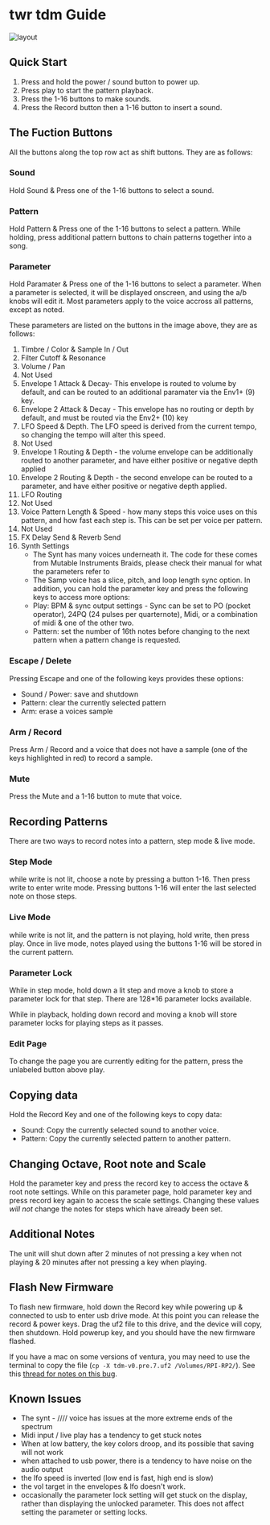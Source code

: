 # twr tdm Guide

![layout](https://user-images.githubusercontent.com/1597/217648968-f9a99f64-c31c-4133-81ce-2ff4c84cad0c.png)

## Quick Start
1. Press and hold the power / sound button to power up.
2. Press play to start the pattern playback.
3. Press the 1-16 buttons to make sounds.
4. Press the Record button then a 1-16 button to insert a sound.

## The Fuction Buttons

All the buttons along the top row act as shift buttons. They are as follows:

### Sound
Hold Sound & Press one of the 1-16 buttons to select a sound.

### Pattern
Hold Pattern & Press one of the 1-16 buttons to select a pattern.
While holding, press additional pattern buttons to chain patterns together into a song.

### Parameter
Hold Paramater & Press one of the 1-16 buttons to select a parameter. When a parameter is selected, it will be displayed onscreen, and using the a/b knobs will edit it. Most parameters apply to the voice accross all patterns, except as noted.

These parameters are listed on the buttons in the image above, they are as follows:
1. Timbre / Color & Sample In / Out
2. Filter Cutoff & Resonance
3. Volume / Pan
4. Not Used
5. Envelope 1 Attack & Decay- This envelope is routed to volume by default, and can be routed to an additional paramater via the Env1+ (9) key.
6. Envelope 2 Attack & Decay - This envelope has no routing or depth by default, and must be routed via the Env2+ (10) key
7. LFO Speed & Depth. The LFO speed is derived from the current tempo, so changing the tempo will alter this speed.
8. Not Used
9. Envelope 1 Routing & Depth - the volume envelope can be additionally routed to another parameter, and have either positive or negative depth applied
10. Envelope 2 Routing & Depth - the second envelope can be routed to a parameter, and have either positive or negative depth applied.
11. LFO Routing
12. Not Used
13. Voice Pattern Length & Speed - how many steps this voice uses on this pattern, and how fast each step is. This can be set per voice per pattern.
14. Not Used
15. FX Delay Send & Reverb Send
16. Synth Settings
	- The Synt has many voices underneath it. The code for these comes from Mutable Instruments Braids, please check their manual for what the parameters refer to
	- The Samp voice has a slice, pitch, and loop length sync option.
In addition, you can hold the parameter key and press the following keys to access more options:
	- Play: BPM & sync output settings - Sync can be set to PO (pocket operator), 24PQ (24 pulses per quarternote), Midi, or a combination of midi & one of the other two.
	- Pattern: set the number of 16th notes before changing to the next pattern when a pattern change is requested.

### Escape / Delete
Pressing Escape and one of the following keys provides these options:

- Sound / Power: save and shutdown
- Pattern: clear the currently selected pattern
- Arm: erase a voices sample

### Arm / Record
Press Arm / Record and a voice that does not have a sample (one of the keys highlighted in red) to record a sample.

### Mute
Press the Mute and a 1-16 button to mute that voice.

## Recording Patterns[](https://jonbro.github.io/tdm-guide/#recording-patterns)

There are two ways to record notes into a pattern, step mode & live mode.

### Step Mode[](https://jonbro.github.io/tdm-guide/#step-mode)

while write is not lit, choose a note by pressing a button 1-16. Then press write to enter write mode. Pressing buttons 1-16 will enter the last selected note on those steps.

### Live Mode[](https://jonbro.github.io/tdm-guide/#live-mode)

while write is not lit, and the pattern is not playing, hold write, then press play. Once in live mode, notes played using the buttons 1-16 will be stored in the current pattern.

### Parameter Lock[](https://jonbro.github.io/tdm-guide/#parameter-lock)

While in step mode, hold down a lit step and move a knob to store a parameter lock for that step. There are 128\*16 parameter locks available.

While in playback, holding down record and moving a knob will store parameter locks for playing steps as it passes.

### Edit Page[](https://jonbro.github.io/tdm-guide/#edit-page)

To change the page you are currently editing for the pattern, press the unlabeled button above play.

## Copying data

Hold the Record Key and one of the following keys to copy data:
- Sound: Copy the currently selected sound to another voice. 
- Pattern: Copy the currently selected pattern to another pattern.

## Changing Octave, Root note and Scale

Hold the parameter key and press the record key to access the octave & root note settings.
While on this parameter page, hold parameter key and press record key again to access the scale settings.
Changing these values _will not_ change the notes for steps which have already been set.

## Additional Notes

The unit will shut down after 2 minutes of not pressing a key when not playing & 20 minutes after not pressing a key when playing.

## Flash New Firmware

To flash new firmware, hold down the Record key while powering up & connected to usb to enter usb drive mode. At this point you can release the record & power keys. Drag the uf2 file to this drive, and the device will copy, then shutdown. Hold powerup key, and you should have the new firmware flashed.

If you have a mac on some versions of ventura, you may need to use the terminal to copy the file (`cp -X tdm-v0.pre.7.uf2 /Volumes/RPI-RP2/`). See this [thread for notes on this bug](https://github.com/raspberrypi/pico-sdk/issues/1081).

## Known Issues
- The synt - //// voice has issues at the more extreme ends of the spectrum
- Midi input / live play has a tendency to get stuck notes
- When at low battery, the key colors droop, and its possible that saving will not work
- when attached to usb power, there is a tendency to have noise on the audio output
- the lfo speed is inverted (low end is fast, high end is slow)
- the vol target in the envelopes & lfo doesn't work.
- occasionally the parameter lock setting will get stuck on the display, rather than displaying the unlocked parameter. This does not affect setting the parameter or setting locks.

